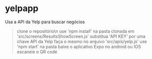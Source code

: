 # yelpapp
Usa a API da Yelp para buscar negócios

> clone o repositório\n
> use 'npm install' na pasta clonada
> em 'src/screens/ResultsShowScreen.js' substitua 'API KEY' por uma chave API da Yelp
> faça o mesmo no arquivo 'src/apis/yelp.js'
> use 'npm start' na pasta
> baixe o aplicativo Expo no android ou IOS
> escaneie o QR code
